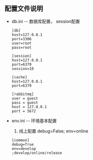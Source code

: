 ## 配置文件说明 ##

- db.ini -- 数据库配置， session配置

    ```
    [db]
    host=127.0.0.1
    port=3306
    user=root
    pass=root

    [session]
    host=127.0.0.1
    port=6379
    session=10

    [cache]
    host=127.0.0.1
    port=6379

    [rabbitmq]
    user = guest
    pass = guest
    host = 127.0.0.1
    port = 5672

    ```

- env.ini -- 环境基本配置
    1. 线上配置
    debug=False;
    env=online
    ```
    [common]
    debug=True
    env=develop
    ;develop/online/release
    ```

